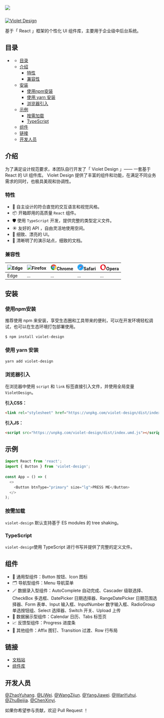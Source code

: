 # <img src="https://raw.githubusercontent.com/zhaoyuuu/violetUI/a07bdb12ce19fcc8d8c5bc760434035981dd9633/assets/solid-readme-logo.svg?sanitize=true" width="240px">

[![Violet Design](https://img.shields.io/badge/Violet%20Design-v0.1.4-darkorchid.svg?style=flat-square)][def]

基于「 React 」框架的个性化 UI 组件库，主要用于企业级中后台系统。

## 目录

- [](#)
  - [目录](#目录)
  - [介绍](#介绍)
    - [特性](#特性)
    - [兼容性](#兼容性)
  - [安装](#安装)
    - [使用npm安装](#使用npm安装)
    - [使用 yarn 安装](#使用-yarn-安装)
    - [浏览器引入](#浏览器引入)
  - [示例](#示例)
    - [按需加载](#按需加载)
    - [TypeScript](#typescript)
  - [组件](#组件)
  - [链接](#链接)
  - [开发人员](#开发人员)

## 介绍

为了满足设计规范要求，本团队自行开发了「 Violet Design 」—— 一套基于 React 的 UI 组件库。 Violet Design 提供了丰富的组件和功能，在满足不同业务需求的同时，也极具美观和协调性。

### 特性

- 🌈 自主设计的符合直觉的交互语言和视觉风格。
- 📦 开箱即用的高质量 `React` 组件。
- 🛡️ 使用 `TypeScript` 开发，提供完整的类型定义文件。
- ☀️ 友好的 API ，自由灵活地使用空间。
- 🎨 细致、漂亮的 UI。
- 📁 清晰明了的演示站点，细致的文档。

### 兼容性

| <img src="https://github.com/zhubeijia/source/blob/main/srclogo/icon-edge.06c7aa18.svg?raw=true" width="20px">Edge | <img src="https://github.com/zhubeijia/source/blob/main/srclogo/icon-firefox.ffa00c88.svg?raw=true" width="20px">Firefox | <img src="https://github.com/zhubeijia/source/blob/main/srclogo/icon-chrome.99f0b30c.svg?raw=true" width="20px">Chrome | <img src="https://github.com/zhubeijia/source/blob/main/srclogo/icon-safari.1bf88a3e.svg?raw=true" width="20px">Safari | <img src="https://github.com/zhubeijia/source/blob/main/srclogo/icon-opera.de286680.svg?raw=true" width="20px">Opera |
| ------------------------------------------------------------ | ------------------------------------------------------------ | ------------------------------------------------------------ | ------------------------------------------------------------ | ------------------------------------------------------------ |
| Edge                                                         | ...                                                          | ...                                                          | ...                                                          | ...                                                          |

## 安装

### 使用npm安装

推荐使用 npm 来安装，享受生态圈和工具带来的便利，可以在开发环境轻松调试，也可以在生态环境打包部署使用。

``` $ npm install violet-design ```

### 使用 yarn 安装

`yarn add violet-design`

### 浏览器引入

在浏览器中使用 `script` 和 `link` 标签直接引入文件，并使用全局变量 `VioletDesign`。

__引入CSS：__

```html
<link rel="stylesheet" href="https://unpkg.com/violet-design/dist/index.css">
```

__引入JS：__

```html
<script src="https://unpkg.com/violet-design/dist/index.umd.js"></script>
```

## 示例

```js
import React from 'react';
import { Button } from 'violet-design';

const App = () => (
  <>
    <Button btnType="primary" size="lg">PRESS ME</Button>
  </>
);
```

### 按需加载

`violet-design` 默认支持基于 ES modules 的 tree shaking。

### TypeScript

`violet-design`使用 TypeScript 进行书写并提供了完整的定义文件。

## 组件

- 🔘 通用型组件：Button 按钮、Icon 图标
- 🗂️ 导航型组件：Menu 导航菜单
- 🪄 数据录入型组件：AutoComplete 自动完成、Cascader 级联选择、CheckBox 多选框、DatePicker 日期选择器、RangeDatePicker 日期范围选择器、Form 表单、Input 输入框、InputNumber 数字输入框、RadioGroup 单选按钮组、Select 选择器、Switch 开关、Upload 上传
- 📆 数据展示型组件：Calendar 日历、Tabs 标签页
- 📈 反馈型组件：Progress 进度条
- 📌 其他组件：Affix 图钉、Transition 过渡、Row 行布局

## 链接

- [文档站](https://zhaoyuuu.github.io/violet-design)
- [组件库](https://github.com/zhaoyuuu/violet-design)

## 开发人员

[@ZhaoYuhang](https://github.com/zhaoyuuu). [@LiWei](https://github.com/5liwei). [@WangZijun](https://github.com/violetwzj). [@YangJiawei](https://github.com/666laoyang). [@WanYuhui](https://github.com/wyuhuiNJU). [@ZhuBeijia](https://github.com/zhubeijia). [@ChenXinyi](https://github.com/quas-modo).

如果你希望参与贡献，欢迎 Pull Request ！

[def]: https://github.com/RichardLitt/standard-readme
